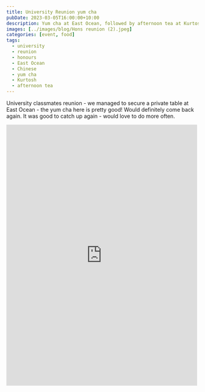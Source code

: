 ```yaml
---
title: University Reunion yum cha
pubDate: 2023-03-05T16:00:00+10:00
description: Yum cha at East Ocean, followed by afternoon tea at Kurtosh
images: [../images/blog/Hons reunion (2).jpeg]
categories: [event, food]
tags:
  - university
  - reunion
  - honours
  - East Ocean
  - Chinese
  - yum cha
  - Kurtosh
  - afternoon tea
---
```


University classmates reunion - we managed to secure a private table at East Ocean - the yum cha here is pretty good! Would definitely come back again. It was good to catch up again - would love to do more often.

<iframe src="https://www.facebook.com/plugins/post.php?href=https%3A%2F%2Fwww.facebook.com%2Fchris1.tham%2Fposts%2Fpfbid02eXzsGdFmJ2z5CZJGHgVWkMvsgLHvNfQvX2CDufJDQ4VKiSJHYQoLrbP3n4Mt2QxJl&show_text=true&width=500" width="500" height="684" style="border:none;overflow:hidden" scrolling="no" frameborder="0" allowfullscreen="true" allow="autoplay; clipboard-write; encrypted-media; picture-in-picture; web-share"></iframe>
